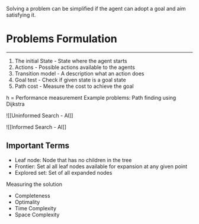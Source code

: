Solving a problem can be simplified if the agent can adopt a goal and aim satisfying it.

# Problems Formulation
---
1. The initial State - State where the agent starts
2. Actions - Possible actions available to the agents
3. Transition model - A description what an action does
4. Goal test - Check if given state is a goal state
5. Path cost - Measure the cost to achieve the goal 


h = Performance measurement
Example problems: Path finding using Dijkstra 

![[Uninformed Search - AI]]

![[Informed Search - AI]]


 
Important Terms
---
- Leaf node: Node that has no children in the tree
- Frontier: Set al all leaf nodes available for expansion at any given point
- Explored set: Set of all expanded nodes

Measuring the solution
- Completeness
- Optimality
- Time Complexity
- Space Complexity